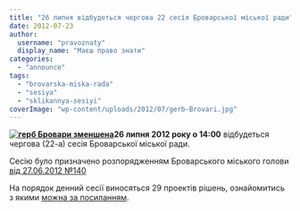 ```yaml
---
title: "26 липня відбудеться чергова 22 сесія Броварської міської ради"
date: 2012-07-23
author: 
  username: "pravoznaty"
  display_name: "Маєш право знати"
categories: 
  - "announce"
tags: 
  - "brovarska-miska-rada"
  - "sesiya"
  - "sklikannya-sesiyi"
coverImage: "wp-content/uploads/2012/07/gerb-Brovari.jpg"
---
```


**[![](https://mpz.brovary.org/wp-content/uploads/2012/10/gerb-Brovari-zmenshena1.jpg "герб Бровари зменшена")](https://mpz.brovary.org/wp-content/uploads/2012/10/gerb-Brovari-zmenshena1.jpg)26 липня 2012 року о 14:00** відбудеться чергова (22-а) сесія Броварської міської ради.

Сесію було призначено розпорядженням Броварського міського голови [від 27.06.2012 №140](http://docs.brovary.org/p3211/27.06.2012/140)

На порядок денний сесії виносяться 29 проектів рішень, ознайомитись з якими [можна за посиланням](http://docs.brovary.org/s/0/30/4/1?from=08.06.2012&to=25.07.2012&type=3&fld=0&status=0 "Проекти рішень БМР").

